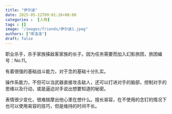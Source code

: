 ```yaml
---
title: "伊尔迷"
date: 2025-05-22T09:01:26+08:00
categories :  [人物]
tags : []
image: "/images/friends/伊尔迷1.jpeg"
authors: ["库洛洛"]
draft: false
---
```



职业杀手，杀手家族揍敌客家族的长子。因为任务需要而加入幻影旅团，旅团编号：No.11。
<!--more-->
有着很强的基础战斗能力，对于念的基础十分扎实。

操作系能力，不但可以当武器直接攻击敌人，还可以打进对手的脑部，控制对手的思维以及行动，或是逼迫对手说出想要知道的秘密。

表情很少变化，很难揣摩出他心里在想什么。擅长易容，在不使用的念钉的情况下也可以使用易容的技巧，但是维持的时间不长。